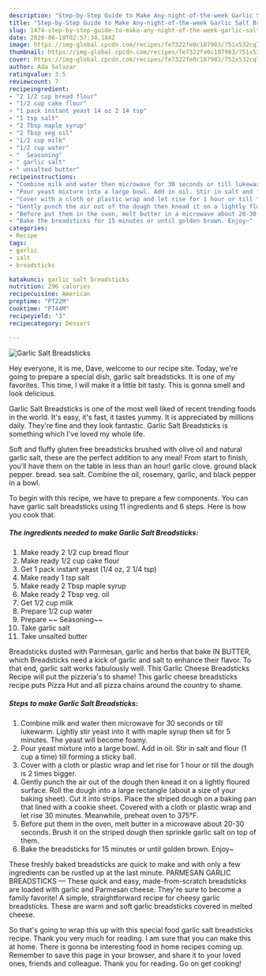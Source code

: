 ```yaml
---
description: "Step-by-Step Guide to Make Any-night-of-the-week Garlic Salt Breadsticks"
title: "Step-by-Step Guide to Make Any-night-of-the-week Garlic Salt Breadsticks"
slug: 1474-step-by-step-guide-to-make-any-night-of-the-week-garlic-salt-breadsticks
date: 2020-06-10T02:57:34.184Z
image: https://img-global.cpcdn.com/recipes/fe7322fe0c187983/751x532cq70/garlic-salt-breadsticks-recipe-main-photo.jpg
thumbnail: https://img-global.cpcdn.com/recipes/fe7322fe0c187983/751x532cq70/garlic-salt-breadsticks-recipe-main-photo.jpg
cover: https://img-global.cpcdn.com/recipes/fe7322fe0c187983/751x532cq70/garlic-salt-breadsticks-recipe-main-photo.jpg
author: Ada Salazar
ratingvalue: 3.5
reviewcount: 7
recipeingredient:
- "2 1/2 cup bread flour"
- "1/2 cup cake flour"
- "1 pack instant yeast 14 oz 2 14 tsp"
- "1 tsp salt"
- "2 Tbsp maple syrup"
- "2 Tbsp veg oil"
- "1/2 cup milk"
- "1/2 cup water"
- "  Seasoning"
- " garlic salt"
- " unsalted butter"
recipeinstructions:
- "Combine milk and water then microwave for 30 seconds or till lukewarm. Lightly stir yeast into it with maple syrup then sit for 5 minutes. The yeast will become foamy."
- "Pour yeast mixture into a large bowl. Add in oil. Stir in salt and flour (1 cup a time) till forming a sticky ball."
- "Cover with a cloth or plastic wrap and let rise for 1 hour or till the dough is 2 times bigger."
- "Gently punch the air out of the dough then knead it on a lightly floured surface. Roll the dough into a large rectangle (about a size of your baking sheet). Cut it into strips. Place the striped dough on a baking pan that lined with a cookie sheet. Covered with a cloth or plastic wrap and let rise 30 minutes. Meanwhile, preheat oven to 375°F."
- "Before put them in the oven, melt butter in a microwave about 20-30 seconds. Brush it on the striped dough then sprinkle garlic salt on top of them."
- "Bake the breadsticks for 15 minutes or until golden brown. Enjoy~"
categories:
- Recipe
tags:
- garlic
- salt
- breadsticks

katakunci: garlic salt breadsticks 
nutrition: 296 calories
recipecuisine: American
preptime: "PT22M"
cooktime: "PT44M"
recipeyield: "3"
recipecategory: Dessert

---
```



![Garlic Salt Breadsticks](https://img-global.cpcdn.com/recipes/fe7322fe0c187983/751x532cq70/garlic-salt-breadsticks-recipe-main-photo.jpg)

Hey everyone, it is me, Dave, welcome to our recipe site. Today, we're going to prepare a special dish, garlic salt breadsticks. It is one of my favorites. This time, I will make it a little bit tasty. This is gonna smell and look delicious.

Garlic Salt Breadsticks is one of the most well liked of recent trending foods in the world. It's easy, it's fast, it tastes yummy. It is appreciated by millions daily. They're fine and they look fantastic. Garlic Salt Breadsticks is something which I've loved my whole life.

Soft and fluffy gluten free breadsticks brushed with olive oil and natural garlic salt, these are the perfect addition to any meal! From start to finish, you&#39;ll have them on the table in less than an hour! garlic clove. ground black pepper. bread. sea salt. Combine the oil, rosemary, garlic, and black pepper in a bowl.


To begin with this recipe, we have to prepare a few components. You can have garlic salt breadsticks using 11 ingredients and 6 steps. Here is how you cook that.

<!--inarticleads1-->

##### The ingredients needed to make Garlic Salt Breadsticks:

1. Make ready 2 1/2 cup bread flour
1. Make ready 1/2 cup cake flour
1. Get 1 pack instant yeast (1/4 oz, 2 1/4 tsp)
1. Make ready 1 tsp salt
1. Make ready 2 Tbsp maple syrup
1. Make ready 2 Tbsp veg. oil
1. Get 1/2 cup milk
1. Prepare 1/2 cup water
1. Prepare  ~~ Seasoning~~
1. Take  garlic salt
1. Take  unsalted butter


Breadsticks dusted with Parmesan, garlic and herbs that bake IN BUTTER, which Breadsticks need a kick of garlic and salt to enhance their flavor. To that end, garlic salt works fabulously well. This Garlic Cheese Breadsticks Recipe will put the pizzeria&#39;s to shame! This garlic cheese breadsticks recipe puts Pizza Hut and all pizza chains around the country to shame. 

<!--inarticleads2-->

##### Steps to make Garlic Salt Breadsticks:

1. Combine milk and water then microwave for 30 seconds or till lukewarm. Lightly stir yeast into it with maple syrup then sit for 5 minutes. The yeast will become foamy.
1. Pour yeast mixture into a large bowl. Add in oil. Stir in salt and flour (1 cup a time) till forming a sticky ball.
1. Cover with a cloth or plastic wrap and let rise for 1 hour or till the dough is 2 times bigger.
1. Gently punch the air out of the dough then knead it on a lightly floured surface. Roll the dough into a large rectangle (about a size of your baking sheet). Cut it into strips. Place the striped dough on a baking pan that lined with a cookie sheet. Covered with a cloth or plastic wrap and let rise 30 minutes. Meanwhile, preheat oven to 375°F.
1. Before put them in the oven, melt butter in a microwave about 20-30 seconds. Brush it on the striped dough then sprinkle garlic salt on top of them.
1. Bake the breadsticks for 15 minutes or until golden brown. Enjoy~


These freshly baked breadsticks are quick to make and with only a few ingredients can be rustled up at the last minute. PARMESAN GARLIC BREADSTICKS — These quick and easy, made-from-scratch breadsticks are loaded with garlic and Parmesan cheese. They&#39;re sure to become a family favorite! A simple, straightforward recipe for cheesy garlic breadsticks. These are warm and soft garlic breadsticks covered in melted cheese. 

So that's going to wrap this up with this special food garlic salt breadsticks recipe. Thank you very much for reading. I am sure that you can make this at home. There is gonna be interesting food in home recipes coming up. Remember to save this page in your browser, and share it to your loved ones, friends and colleague. Thank you for reading. Go on get cooking!
